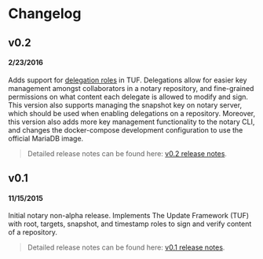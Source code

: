 <!--[metadata]>
+++
title = "Notary Changelog"
description = "Notary release changelog"
keywords = ["docker, notary, changelog, notary changelog, notary releases, releases, notary versions, versions"]
[menu.main]
parent="mn_notary"
weight=6
+++
<![end-metadata]-->

# Changelog

## v0.2
#### 2/23/2016
Adds support for [delegation roles](https://github.com/theupdateframework/tuf/blob/develop/docs/tuf-spec.txt#L387) in TUF.
Delegations allow for easier key management amongst collaborators in a notary repository, and fine-grained permissions on what content each delegate is allowed to modify and sign.
This version also supports managing the snapshot key on notary server, which should be used when enabling delegations on a repository.
Moreover, this version also adds more key management functionality to the notary CLI, and changes the docker-compose development configuration to use the official MariaDB image.

> Detailed release notes can be found here: [v0.2 release notes](https://github.com/docker/notary/releases/tag/v0.2).

## v0.1
#### 11/15/2015
Initial notary non-alpha release.
Implements The Update Framework (TUF) with root, targets, snapshot, and timestamp roles to sign and verify content of a repository.

> Detailed release notes can be found here: [v0.1 release notes](https://github.com/docker/notary/releases/tag/v0.1).